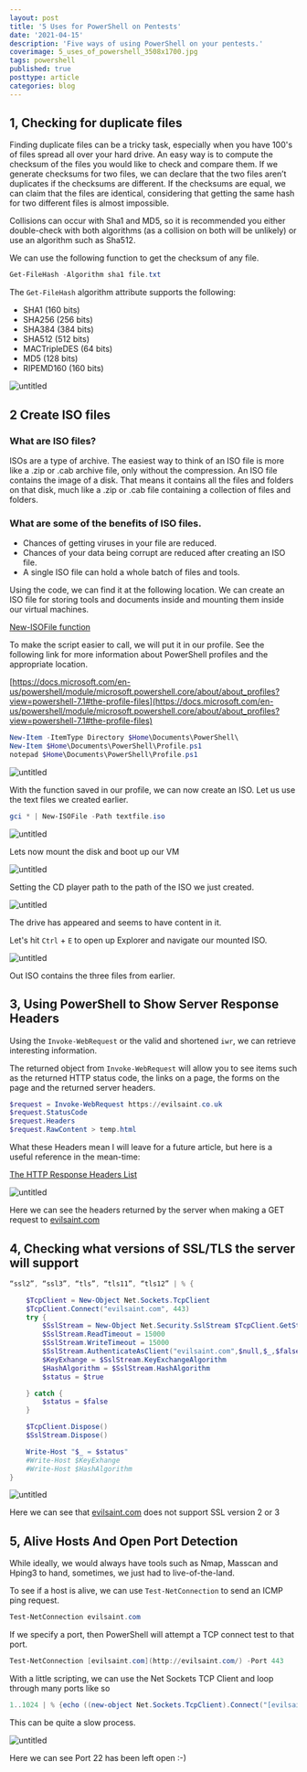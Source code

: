 ```yaml
---
layout: post
title: '5 Uses for PowerShell on Pentests'
date: '2021-04-15'
description: 'Five ways of using PowerShell on your pentests.'
coverimage: 5_uses_of_powershell_3508x1700.jpg
tags: powershell
published: true
posttype: article
categories: blog
---
```

## 1, Checking for duplicate files

Finding duplicate files can be a tricky task, especially when you have 100's of files spread all over your hard drive.  An easy way is to compute the checksum of the files you would like to check and compare them. If we generate checksums for two files, we can declare that the two files aren’t duplicates if the checksums are different. If the checksums are equal, we can claim that the files are identical, considering that getting the same hash for two different files is almost impossible.

Collisions can occur with Sha1 and MD5, so it is recommended you either double-check with both algorithms (as a collision on both will be unlikely) or use an algorithm such as Sha512.

We can use the following function to get the checksum of any file. 

```powershell
Get-FileHash -Algorithm sha1 file.txt
```

The `Get-FileHash` algorithm attribute supports the following:

- SHA1 (160 bits)
- SHA256 (256 bits)
- SHA384 (384 bits)
- SHA512 (512 bits)
- MACTripleDES (64 bits)
- MD5 (128 bits)
- RIPEMD160 (160 bits)

<img src="/static/ea89c0fc-5aea-4f88-9257-4ca0e3121921.png" class="img-fluid" alt="untitled">


## 2 Create ISO files

### What are ISO files?

ISOs are a type of archive. The easiest way to think of an ISO file is more like a .zip or .cab archive file, only without the compression. An ISO file contains the image of a disk. That means it contains all the files and folders on that disk, much like a .zip or .cab file containing a collection of files and folders.

### What are some of the benefits of ISO files.

- Chances of getting viruses in your file are reduced.
- Chances of your data being corrupt are reduced after creating an ISO file.
- A single ISO file can hold a whole batch of files and tools.

Using the code, we can find it at the following location. We can create an ISO file for storing tools and documents inside and mounting them inside our virtual machines. 

[New-ISOFile function](https://gallery.technet.microsoft.com/scriptcenter/New-ISOFile-function-a8deeffd)

To make the script easier to call, we will put it in our profile. See the following link for more information about PowerShell profiles and the appropriate location.

[https://docs.microsoft.com/en-us/powershell/module/microsoft.powershell.core/about/about_profiles?view=powershell-7.1#the-profile-files](https://docs.microsoft.com/en-us/powershell/module/microsoft.powershell.core/about/about_profiles?view=powershell-7.1#the-profile-files)

```powershell
New-Item -ItemType Directory $Home\Documents\PowerShell\
New-Item $Home\Documents\PowerShell\Profile.ps1
notepad $Home\Documents\PowerShell\Profile.ps1
```

<img src="/static/b997e7f9-e47c-4b85-8ca3-7973dd4dd150.png" class="img-fluid" alt="untitled">

With the function saved in our profile, we can now create an ISO. Let us use the text files we created earlier. 

```powershell
gci * | New-ISOFile -Path textfile.iso
```

<img src="/static/099f6a05-4dd0-48b1-93ef-f7f18d4987d3.png" class="img-fluid" alt="untitled">

Lets now mount the disk and boot up our VM

<img src="/static/a1907569-7cbb-4654-8c61-749523497c25.png" class="img-fluid" alt="untitled">

Setting the CD player path to the path of the ISO we just created. 

<img src="/static/98a87e5c-8ad8-452d-bd90-31f5e01e3f37.png" class="img-fluid" alt="untitled">


The drive has appeared and seems to have content in it.

Let's hit `Ctrl` + `E` to open up Explorer and navigate our mounted ISO.

<img src="/static/24ba6ce8-449c-4c35-ad9f-ebcb72de8954.png" class="img-fluid" alt="untitled">

Out ISO contains the three files from earlier. 

## 3, Using PowerShell to Show Server Response Headers

Using the `Invoke-WebRequest` or the valid and shortened `iwr`, we can retrieve interesting information. 

The returned object from `Invoke-WebRequest` will allow you to see items such as the returned HTTP status code, the links on a page, the forms on the page and the returned server headers. 

```powershell
$request = Invoke-WebRequest https://evilsaint.co.uk
$request.StatusCode
$request.Headers
$request.RawContent > temp.html
```

What these Headers mean I will leave for a future article, but here is a useful reference in the mean-time:

[The HTTP Response Headers List](https://flaviocopes.com/http-response-headers/)

<img src="/static/aee90e1c-ba46-4a56-920d-9b57a75268a8.png" class="img-fluid" alt="untitled">

Here we can see the headers returned by the server when making a GET request to [evilsaint.com](https://evilsaint.com)

## 4, Checking what versions of SSL/TLS the server will support

```powershell
“ssl2”, “ssl3”, “tls”, “tls11”, “tls12” | % {

    $TcpClient = New-Object Net.Sockets.TcpClient
    $TcpClient.Connect("evilsaint.com", 443)
    try {
        $SslStream = New-Object Net.Security.SslStream $TcpClient.GetStream()
        $SslStream.ReadTimeout = 15000
        $SslStream.WriteTimeout = 15000
        $SslStream.AuthenticateAsClient("evilsaint.com",$null,$_,$false)
        $KeyExhange = $SslStream.KeyExchangeAlgorithm
        $HashAlgorithm = $SslStream.HashAlgorithm
        $status = $true

    } catch {
        $status = $false
    }

    $TcpClient.Dispose()
    $SslStream.Dispose()

    Write-Host "$_ = $status"
    #Write-Host $KeyExhange
    #Write-Host $HashAlgorithm
}
```
<img src="/static/ee1e0133-5cee-4894-9031-35565478119d.png" class="img-fluid" alt="untitled">

Here we can see that [evilsaint.com](https://evilsaint.com) does not support SSL version 2 or 3

## 5, Alive Hosts And Open Port Detection

While ideally, we would always have tools such as Nmap, Masscan and Hping3 to hand, sometimes, we just had to live-of-the-land. 

To see if a host is alive, we can use `Test-NetConnection` to send an ICMP ping request. 

```powershell
Test-NetConnection evilsaint.com
```

If we specify a port, then PowerShell will attempt a TCP connect test to that port.

```powershell
Test-NetConnection [evilsaint.com](http://evilsaint.com/) -Port 443
```

With a little scripting, we can use the Net Sockets TCP Client and loop through many ports like so

```powershell
1..1024 | % {echo ((new-object Net.Sockets.TcpClient).Connect("[evilsaint.com](http://evilsaint.com/)",$*)) "Port $* is open!"} 2>$null
```

This can be quite a slow process.

<img src="/static/ca18b1d9-c600-48ae-9082-fd3ecbb01b35.png" class="img-fluid" alt="untitled">


Here we can see Port 22 has been left open :-)